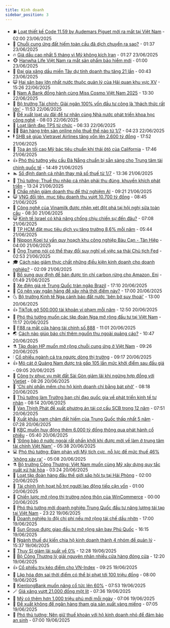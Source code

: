 ```yaml
---
title: Kinh doanh
sidebar_position: 3
---
```


<!-- vnexpress-kinh-doanh:START -->
- ⛽️ [Loạt thiết kế Code 11.59 by Audemars Piguet mới ra mắt tại Việt Nam](https://vnexpress.net/loat-thiet-ke-code-11-59-by-audemars-piguet-moi-ra-mat-tai-viet-nam-4903159.html) - 02:00 23/06/2025
- 🐲 [Chuỗi cung ứng đất hiếm toàn cầu đã dịch chuyển ra sao?](https://vnexpress.net/chuoi-cung-ung-dat-hiem-toan-cau-da-dich-chuyen-ra-sao-4904602.html) - 01:37 23/06/2025
- 🔥 [Giá dầu cao nhất 5 tháng vì Mỹ không kích Iran](https://vnexpress.net/gia-dau-cao-nhat-5-thang-vi-my-khong-kich-iran-4904884.html) - 01:27 23/06/2025
- 🐵 [Hanwha Life Việt Nam ra mắt sản phẩm bảo hiểm mới](https://vnexpress.net/hanwha-life-viet-nam-ra-mat-san-pham-bao-hiem-moi-4904376.html) - 01:00 23/06/2025
- 🦅 [Đại gia xăng dầu miền Tây dự tính doanh thu tăng 21 lần](https://vnexpress.net/dai-gia-xang-dau-mien-tay-du-tinh-doanh-thu-tang-21-lan-4904744.html) - 00:43 23/06/2025
- 😺 [Hai sân bay lớn nhất nước thuộc quản lý của Hải quan khu vực XV](https://vnexpress.net/hai-san-bay-lon-nhat-nuoc-thuoc-quan-ly-cua-hai-quan-khu-vuc-xv-4904733.html) - 15:26 22/06/2025
- 🤩 [Nam A Bank đồng hành cùng Miss Cosmo Việt Nam 2025](https://vnexpress.net/nam-a-bank-dong-hanh-cung-miss-cosmo-viet-nam-2025-4904811.html) - 13:30 22/06/2025
- 🌮 [Bộ trưởng Tài chính: Giải ngân 100% vốn đầu tư công là &#39;thách thức rất lớn&#39;](https://vnexpress.net/bo-truong-tai-chinh-giai-ngan-100-von-dau-tu-cong-la-thach-thuc-rat-lon-4904758.html) - 11:53 22/06/2025
- 🧰 [Đề xuất loạt ưu đãi để tư nhân cùng Nhà nước phát triển khoa học công nghệ](https://vnexpress.net/de-xuat-loat-uu-dai-de-tu-nhan-cung-nha-nuoc-phat-trien-khoa-hoc-cong-nghe-4904614.html) - 08:03 22/06/2025
- 🤔 [Loạt lãnh đạo TPS từ chức](https://vnexpress.net/loat-lanh-dao-tps-tu-chuc-4904704.html) - 06:33 22/06/2025
- 🧑‍💻 [Bán hàng trên sàn online nộp thuế thế nào từ 1/7](https://vnexpress.net/ban-hang-tren-san-online-nop-thue-the-nao-tu-1-7-4903646.html) - 04:23 22/06/2025
- 🕴 [SHB sẽ giúp Vietravel Airlines tăng vốn lên 2.600 tỷ đồng](https://vnexpress.net/shb-se-giup-vietravel-airlines-tang-von-len-2-600-ty-dong-4904621.html) - 17:52 21/06/2025
- 🦩 [Tòa án tối cao Mỹ bác tiêu chuẩn khí thải ôtô của California](https://vnexpress.net/toa-an-toi-cao-my-bac-tieu-chuan-khi-thai-oto-cua-california-4904556.html) - 17:46 21/06/2025
- 👍 [Phó thủ tướng yêu cầu Đà Nẵng chuẩn bị sẵn sàng cho Trung tâm tài chính quốc tế](https://vnexpress.net/pho-thu-tuong-yeu-cau-da-nang-chuan-bi-san-sang-cho-trung-tam-tai-chinh-quoc-te-4904600.html) - 14:49 21/06/2025
- 🏊 [Số định danh cá nhân thay mã số thuế từ 1/7](https://vnexpress.net/so-dinh-danh-ca-nhan-thay-ma-so-thue-tu-1-7-4904522.html) - 13:36 21/06/2025
- 🤡 [Thủ tướng: Thuế thu nhập cá nhân phải thu đúng, khuyến khích phát triển](https://vnexpress.net/thu-tuong-thue-thu-nhap-ca-nhan-phai-thu-dung-khuyen-khich-phat-trien-4904571.html) - 13:24 21/06/2025
- 👀 [Chấp nhận giảm doanh thu để thử nghiệm AI](https://vnexpress.net/chap-nhan-giam-doanh-thu-de-thu-nghiem-ai-4904530.html) - 09:21 21/06/2025
- 😺 [VNG đổi tên, mục tiêu doanh thu vượt 10.700 tỷ đồng](https://vnexpress.net/vng-doi-ten-muc-tieu-doanh-thu-vuot-10-700-ty-dong-4904531.html) - 08:45 21/06/2025
- 🦣 [Công nghệ của Vinamilk được nhận xét đột phá tại hội nghị sữa toàn cầu](https://vnexpress.net/cong-nghe-cua-vinamilk-duoc-nhan-xet-dot-pha-tai-hoi-nghi-sua-toan-cau-4904524.html) - 08:30 21/06/2025
- 😺 [Kinh tế Israel có khả năng chống chịu chiến sự đến đâu?](https://vnexpress.net/kinh-te-israel-co-kha-nang-chong-chiu-chien-su-den-dau-4904475.html) - 07:08 21/06/2025
- 💼 [TP HCM đặt mục tiêu dịch vụ tăng trưởng 8,6% mỗi năm](https://vnexpress.net/tp-hcm-dat-muc-tieu-dich-vu-tang-truong-8-6-moi-nam-4904490.html) - 05:44 21/06/2025
- 🤗 [Nippon Koei tư vấn quy hoạch khu công nghiệp Bàu Cạn - Tân Hiệp](https://vnexpress.net/nippon-koei-tu-van-quy-hoach-khu-cong-nghiep-bau-can-tan-hiep-4904455.html) - 04:00 21/06/2025
- 👀 [Ông Trump nói có thể thay đổi suy nghĩ về việc sa thải Chủ tịch Fed](https://vnexpress.net/ong-trump-noi-co-the-thay-doi-suy-nghi-ve-viec-sa-thai-chu-tich-fed-4904418.html) - 02:53 21/06/2025
- 🎓 [Cách nào giảm thực chất những điều kiện kinh doanh cho doanh nghiệp?](https://vnexpress.net/cach-nao-giam-thuc-chat-nhung-dieu-kien-kinh-doanh-cho-doanh-nghiep-4903868.html) - 02:09 21/06/2025
- 🗽 [Bổ sung quy định để bán được tín chỉ carbon rừng cho Amazon, Eni](https://vnexpress.net/bo-sung-quy-dinh-de-ban-duoc-tin-chi-carbon-rung-cho-amazon-eni-4904408.html) - 01:49 21/06/2025
- 🚀 [Xe điện giá rẻ Trung Quốc tràn ngập Brazil](https://vnexpress.net/xe-dien-gia-re-trung-quoc-tran-ngap-brazil-4904018.html) - 17:10 20/06/2025
- 🤗 [Có nên vay ngân hàng để xây nhà thời điểm này?](https://vnexpress.net/co-nen-vay-ngan-hang-de-xay-nha-thoi-diem-nay-4896392.html) - 17:00 20/06/2025
- 🌜 [Bộ trưởng Kinh tế Nga cảnh báo đất nước &#39;bên bờ suy thoái&#39;](https://vnexpress.net/bo-truong-kinh-te-nga-canh-bao-dat-nuoc-ben-bo-suy-thoai-4904244.html) - 13:00 20/06/2025
- 👍 [TikTok gỡ 500.000 tài khoản vi phạm mỗi năm](https://vnexpress.net/tiktok-go-500-000-tai-khoan-vi-pham-moi-nam-4904297.html) - 12:50 20/06/2025
- 🤖 [Phó thủ tướng muốn các tập đoàn Nga mở rộng đầu tư tại Việt Nam](https://vnexpress.net/pho-thu-tuong-muon-cac-tap-doan-nga-mo-rong-dau-tu-tai-viet-nam-4904333.html) - 11:17 20/06/2025
- 🫣 [F88 ra mắt cửa hàng tài chính số 888](https://vnexpress.net/f88-ra-mat-cua-hang-tai-chinh-so-888-4904245.html) - 11:01 20/06/2025
- 🌏 [Cách nào giúp báo chí thêm nguồn thu ngoài quảng cáo?](https://vnexpress.net/cach-nao-giup-bao-chi-them-nguon-thu-ngoai-quang-cao-4904139.html) - 10:47 20/06/2025
- ⚗️ [Tập đoàn HP muốn mở rộng chuỗi cung ứng ở Việt Nam](https://vnexpress.net/tap-doan-hp-muon-mo-rong-chuoi-cung-ung-o-viet-nam-4904278.html) - 09:26 20/06/2025
- 🕯 [Cổ phiếu ngành cá tra ngược dòng thị trường](https://vnexpress.net/chung-khoan-hom-nay-20-6-co-phieu-ca-tra-nguoc-dong-thi-truong-4904275.html) - 09:17 20/06/2025
- 👍 [Mỏ cát ở Quảng Nam được trả gấp 105 lần mức khởi điểm sau đấu giá](https://vnexpress.net/mo-cat-o-quang-nam-duoc-tra-gap-105-lan-muc-khoi-diem-sau-dau-gia-4904050.html) - 09:05 20/06/2025
- 🤠 [Công ty phục vụ mặt đất Sài Gòn giảm lãi khi ngừng hợp đồng với Vietjet](https://vnexpress.net/cong-ty-phuc-vu-mat-dat-sai-gon-giam-lai-khi-ngung-hop-dong-voi-vietjet-4904215.html) - 08:26 20/06/2025
- 🌊 [&#39;Chi phí phần mềm cho hộ kinh doanh chỉ bằng bát phở&#39;](https://vnexpress.net/chi-phi-phan-mem-cho-ho-kinh-doanh-chi-bang-bat-pho-4903912.html) - 08:18 20/06/2025
- 🌈 [Thủ tướng làm Trưởng ban chỉ đạo quốc gia về phát triển kinh tế tư nhân](https://vnexpress.net/thu-tuong-lam-truong-ban-chi-dao-quoc-gia-ve-phat-trien-kinh-te-tu-nhan-4904237.html) - 08:14 20/06/2025
- 🥳 [Vạn Thịnh Phát đề xuất phương án tái cơ cấu SCB trong 12 năm](https://vnexpress.net/van-thinh-phat-de-xuat-phuong-an-tai-co-cau-scb-trong-12-nam-4904101.html) - 07:51 20/06/2025
- 🐻 [Xuất khẩu nam châm đất hiếm của Trung Quốc thấp nhất 5 năm](https://vnexpress.net/xuat-khau-nam-cham-dat-hiem-cua-trung-quoc-thap-nhat-5-nam-4904081.html) - 07:28 20/06/2025
- 💫 [KBC muốn huy động thêm 6.000 tỷ đồng thông qua phát hành cổ phiếu](https://vnexpress.net/kbc-muon-huy-dong-them-6-000-ty-dong-thong-qua-phat-hanh-co-phieu-4904092.html) - 05:40 20/06/2025
- 🤩 [&#39;Đồng bào ở nước ngoài rất phấn khởi khi được mời về làm ở trung tâm tài chính Việt Nam&#39;](https://vnexpress.net/dong-bao-o-nuoc-ngoai-rat-phan-khoi-khi-duoc-moi-ve-lam-o-trung-tam-tai-chinh-viet-nam-4904076.html) - 05:38 20/06/2025
- 💻 [Phó thủ tướng: Đàm phán với Mỹ tích cực, nỗ lực để mức thuế 46% &#39;không xảy ra&#39;](https://vnexpress.net/pho-thu-tuong-dam-phan-voi-my-tich-cuc-no-luc-de-muc-thue-46-khong-xay-ra-4904068.html) - 05:08 20/06/2025
- ⚗️ [Bộ trưởng Công Thương: Việt Nam muốn cùng Mỹ xây dựng quy tắc xuất xứ hài hòa](https://vnexpress.net/bo-truong-cong-thuong-viet-nam-muon-cung-my-xay-dung-quy-tac-xuat-xu-hai-hoa-4904047.html) - 03:24 20/06/2025
- 🌈 [Loạt tập đoàn hàng đầu thế giới sắp hội tụ tại Hải Phòng](https://vnexpress.net/loat-tap-doan-hang-dau-the-gioi-sap-hoi-tu-tai-hai-phong-4903889.html) - 02:00 20/06/2025
- 🌝 [Tài chính linh hoạt hỗ trợ người lao động tiếp cận vốn](https://vnexpress.net/tai-chinh-linh-hoat-ho-tro-nguoi-lao-dong-tiep-can-von-4903811.html) - 01:00 20/06/2025
- 🥸 [Chiến lược mở rộng thị trường nông thôn của WinCommerce](https://vnexpress.net/chien-luoc-mo-rong-thi-truong-nong-thon-cua-wincommerce-4903896.html) - 00:00 20/06/2025
- 🦆 [Phó thủ tướng mời doanh nghiệp Trung Quốc đầu tư năng lượng tái tạo tại Việt Nam](https://vnexpress.net/pho-thu-tuong-moi-doanh-nghiep-trung-quoc-dau-tu-nang-luong-tai-tao-tai-viet-nam-4903903.html) - 23:22 19/06/2025
- 🌋 [Doanh nghiệp lo đội chi phí nếu mở rộng tái chế dầu nhờn](https://vnexpress.net/doanh-nghiep-lo-doi-chi-phi-neu-mo-rong-tai-che-dau-nhon-4903878.html) - 17:00 19/06/2025
- 🦍 [Sun Group được giao đầu tư mở rộng sân bay Phú Quốc](https://vnexpress.net/sun-group-duoc-giao-dau-tu-mo-rong-san-bay-phu-quoc-4903876.html) - 16:15 19/06/2025
- 🤔 [Ngành thuế dự kiến chia hộ kinh doanh thành 4 nhóm để quản lý](https://vnexpress.net/nganh-thue-du-kien-chia-ho-kinh-doanh-thanh-4-nhom-de-quan-ly-4903825.html) - 15:37 19/06/2025
- 🧰 [Thụy Sĩ giảm lãi suất về 0%](https://vnexpress.net/thuy-si-giam-lai-suat-ve-0-4903809.html) - 12:28 19/06/2025
- 🌝 [Bộ Công Thương lý giải nguyên nhân nhiều cửa hàng đóng cửa](https://vnexpress.net/bo-cong-thuong-ly-giai-nguyen-nhan-nhieu-cua-hang-dong-cua-4903865.html) - 12:20 19/06/2025
- 👍 [Cổ phiếu trụ kéo điểm cho VN-Index](https://vnexpress.net/chung-khoan-hom-nay-19-6-co-phieu-tru-keo-diem-cho-vn-index-4903778.html) - 09:25 19/06/2025
- 🗽 [Lập hóa đơn sai thời điểm có thể bị phạt tới 100 triệu đồng](https://vnexpress.net/lap-hoa-don-sai-thoi-diem-co-the-bi-phat-toi-100-trieu-dong-4903670.html) - 08:00 19/06/2025
- 🐎 [KienlongBank muốn nâng cổ tức lên 60%](https://vnexpress.net/kienlongbank-muon-nang-co-tuc-len-60-4903687.html) - 07:53 19/06/2025
- 🪄 [Giá xăng vượt 21.000 đồng một lít](https://vnexpress.net/gia-xang-moi-nhat-hom-nay-19-6-4903702.html) - 07:36 19/06/2025
- 🎊 [Mỹ có thêm hơn 1.000 triệu phú mới mỗi ngày](https://vnexpress.net/my-co-them-hon-1-000-trieu-phu-moi-moi-ngay-4903624.html) - 07:06 19/06/2025
- 🗽 [Đề xuất không để ngân hàng tham gia sản xuất vàng miếng](https://vnexpress.net/de-xuat-khong-de-ngan-hang-tham-gia-san-xuat-vang-mieng-4903668.html) - 07:05 19/06/2025
- 🦩 [Phó thủ tướng: Nên giữ thuế khoán với hộ kinh doanh nhỏ để đảm bảo an sinh](https://vnexpress.net/quoc-hoi-tiep-tuc-chat-van-bo-truong-tai-chinh-chieu-19-6-4903690-tong-thuat.html) - 07:00 19/06/2025<!-- vnexpress-kinh-doanh:END -->

